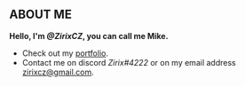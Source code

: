 ## **ABOUT ME**
**Hello, I'm <i>@ZirixCZ</i>, you can call me Mike.**
- Check out my <a href="https://zirix.ga/">portfolio</a>.
- Contact me on discord <i>Zirix#4222</i> or on my email address
zirixcz@gmail.com.





